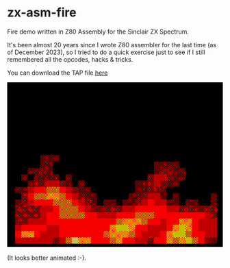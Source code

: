 # zx-asm-fire

Fire demo written in Z80 Assembly for the Sinclair ZX Spectrum.

It's been almost 20 years since I wrote Z80 assembler for the last time (as of December 2023), so I tried to do a quick exercise just to see if I still remembered all the opcodes, hacks & tricks.

You can download the TAP file [here](https://github.com/sromeroi/zx-asm-fire/blob/main/fire.tap?raw=true)

![zx-asm-fire screenshot](https://github.com/sromeroi/zx-asm-fire/blob/main/fire.png?raw=true)

(It looks better animated :-).

